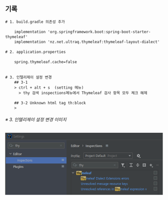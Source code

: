 ## 기록 

```
# 1. build.gradle 의존성 추가 
    
    implementation 'org.springframework.boot:spring-boot-starter-thymeleaf'
    implementation 'nz.net.ultraq.thymeleaf:thymeleaf-layout-dialect'

# 2. application.properties 
    
    spring.thymeleaf.cache=false


# 3. 인텔리제이 설정 변경
    ## 3-1 
    > ctrl + alt + s  (setting 메뉴) 
      > thy 검색 inspections메뉴에서 Thymeleaf 검사 항목 모두 체크 해제 
    
    ## 3-2 Unknown html tag th:block  
    >

```



###### ※ 3. 인텔리제이 설정 변경 이미지 
![Alt text](/images/frontend/thymeleaf설정해제.png)
